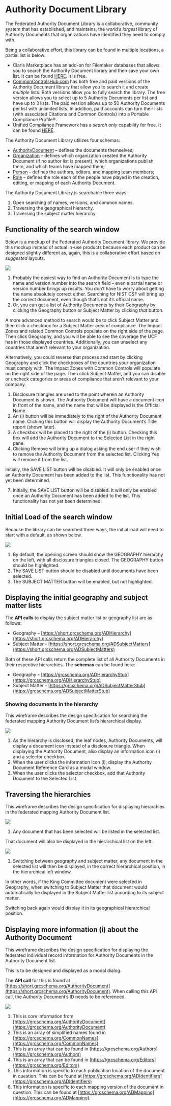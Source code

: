 # Authority Document Library

The Federated Authority Document Library is a collaborative, community system that has established, and maintains, the _world’s largest_ library of Authority Documents that organizations have identified they need to comply with.

Being a collaborative effort, this library can be found in multiple locations, a partial list is below:

* Claris Marketplace has an add-on for Filemaker databases that allows you to search the Authority Document library and then save your own list. It can be found [HERE](https://marketplace.claris.com/detail/0000.html). It is free.
* [CommonControlsHub.com](https://cch.commoncontrolshub.com/) has both free and paid versions of the Authority Document library that allow you to search it and create _multiple_ lists. Both versions allow you to fully search the library. The free version allows you to select up to 5 Authority Documents per list and have up to 3 lists. The paid version allows up to 50 Authority Documents per list with unlimited lists. In addition, paid accounts can turn their lists \(with associated Citations and Common Controls\) into a Portable Compliance Profile®.
* Unified Compliance Framework has a _search only_ capability for free. It can be found [HERE](https://www.unifiedcompliance.com/products/search-authority-documents/).

The Authority Document Library utilizes four schemas:

* [AuthorityDocument](https://grcschema.org/AuthorityDocument) – defines the documents themselves;
* [Organization](https://grcschema.org/Organization) – defines which organization created the Authority Document \(if no author list is present\), which organizations publish them, and which teams have mapped them;
* [Person](https://grcschema.org/Person) – defines the authors, editors, and mapping team members;
* [Role](https://grcschema.org/Role) – defines the role each of the people have played in the creation, editing, or mapping of each Authority Document.

The Authority Document Library is searchable three ways:

1. Open searching of names, versions, and common names.
2. Traversing the geographical hierarchy.
3. Traversing the subject matter hierarchy.

## Functionality of the search window

Below is a mockup of the Federated Authority Document library. We provide this mockup instead of actual in-use products because each product can be designed slightly different as, again, this is a collaborative effort based on _suggested_ layouts.

![](../../.gitbook/assets/0%20%283%29.png)

1. Probably the easiest way to find an Authority Document is to type the name and version number into the search field – even a partial name or version number brings up results. You don’t have to worry about getting the name absolutely correct either. Searching for NIST CSF will bring up the correct document, even though that’s not it’s official name.
2. Or, you can get a list of Authority Documents by their Geography by clicking the Geography button or Subject Matter by clicking _that_ button.

A more advanced method to search would be to click Subject Matter and then click a checkbox for a Subject Matter area of compliance. The Impact Zones and related Common Controls populate on the right side of the page. Then click Geography, and you will be able to see the coverage the UCF has in those displayed countries. Additionally, you can unselect any countries that aren’t relevant to your organization.

Alternatively, you could reverse that process and start by clicking Geography and click the checkboxes of the countries your organization must comply with. The Impact Zones with Common Controls will populate on the right side of the page. Then click Subject Matter, and you can disable or uncheck categories or areas of compliance that aren’t relevant to your company.

1. Disclosure triangles are used to the point wherein an Authority Document is shown. The Authority Document will have a document icon in front of the name, and the name that will be displayed is the Official Name.
2. An \(i\) button will be immediately to the right of the Authority Document name. Clicking this button will display the Authority Document’s Title report \(shown later\).
3. A checkbox will be placed to the right of the \(i\) button. Checking this box will add the Authority Document to the Selected List in the right pane.
4. Clicking Remove will bring up a dialog asking the end user if they wish to remove the Authority Document from the selected list. Clicking Yes will remove it from the list.

Initially, the SAVE LIST button will be disabled. It will only be enabled once an Authority Document has been added to the list. This functionality has not yet been determined.

7. Initially, the SAVE LIST button will be disabled. It will only be enabled once an Authority Document has been added to the list. This functionality has not yet been determined.

## Initial Load of the search window

Because the library can be searched three ways, the initial load will need to start with a default, as shown below.

![](../../.gitbook/assets/1.png)

1. By default, the opening screen should show the GEOGRAPHY hierarchy on the left, with all disclosure triangles closed. The GEOGRAPHY button should be highlighted.
2. The SAVE LIST button should be disabled until documents have been selected.
3. The SUBJECT MATTER button will be enabled, but not highlighted.

## Displaying the initial geography and subject matter lists

The **API calls** to display the subject matter list or geography list are as follows:

* Geography – [https://short.grcschema.org/ADHierarchy](https://short.grcschema.org/ADHierarchy)
* Subject Matter - [https://short.grcschema.org/ADSubjectMatters](https://short.grcschema.org/ADSubjectMatters)

Both of these API calls return the complete list of all Authority Documents in their respective hierarchies. The **schemas** can be found here: 

* Geography – [https://grcschema.org/ADHierarchyStub](https://grcschema.org/ADHierarchyStub)
* Subject Matter - [https://grcschema.org/ADSubjectMatterStub](https://grcschema.org/ADSubjectMatterStub)

### Showing documents in the hierarchy

This wireframe describes the design specification for searching the federated mapping Authority Document list’s hierarchical display.

![](../../.gitbook/assets/2.png)

1. As the hierarchy is disclosed, the leaf nodes, Authority Documents, will display a document icon instead of a disclosure triangle. When displaying the Authority Document, also display an information icon \(i\) and a selector checkbox.
2. When the user clicks the information icon \(i\), display the Authority Document Reference Card as a modal window.
3. When the user clicks the selector checkbox, add that Authority Document to the Selected List.

## Traversing the hierarchies

This wireframe describes the design specification for displaying hierarchies in the federated mapping Authority Document list.

![](../../.gitbook/assets/3.png)

1. Any document that has been selected will be listed in the selected list.

That document will also be displayed in the hierarchical list on the left.

![](../../.gitbook/assets/4.png)

1. Switching between geography and subject matter, any document in the selected list will then be displayed, in the correct hierarchical position, in the hierarchical left window.

In other words, if the King Committee document were selected in Geography, when switching to Subject Matter that document would automatically be displayed in the Subject Matter list according to its subject matter.

Switching back again would display it in its geographical hierarchical position.

## Displaying more information \(i\) about the Authority Document

This wireframe describes the design specification for displaying the federated individual record information for Authority Documents in the Authority Document list.

This is to be designed and displayed as a modal dialog.

The **API call** for this is found at [https://short.grcschema.org/AuthorityDocument](https://short.grcschema.org/AuthorityDocument). When calling this API call, the Authority Document’s ID needs to be referenced.

![](../../.gitbook/assets/5.png)

1. This is core information from [https://grcschema.org/AuthorityDocument](https://grcschema.org/AuthorityDocument)
2. This is an array of simplified names found in [https://grcschema.org/CommonNames](https://grcschema.org/CommonNames)
3. This is an array that can be found in [https://grcschema.org/Authors](https://grcschema.org/Authors)
4. This is an array that can be found in [https://grcschema.org/Editors](https://grcschema.org/Editors)
5. This information is specific to each publication location of the document in question. This can be found at [https://grcschema.org/ADIdentifiers](https://grcschema.org/ADIdentifiers)
6. This information is specific to each mapping version of the document in question. This can be found at [https://grcschema.org/ADMapping](https://grcschema.org/ADMapping).

